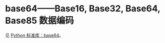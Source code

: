 # base64——Base16, Base32, Base64, Base85 数据编码

见 [Python 标准库：base64](../../tool/base64.md#python-标准库base64)。
